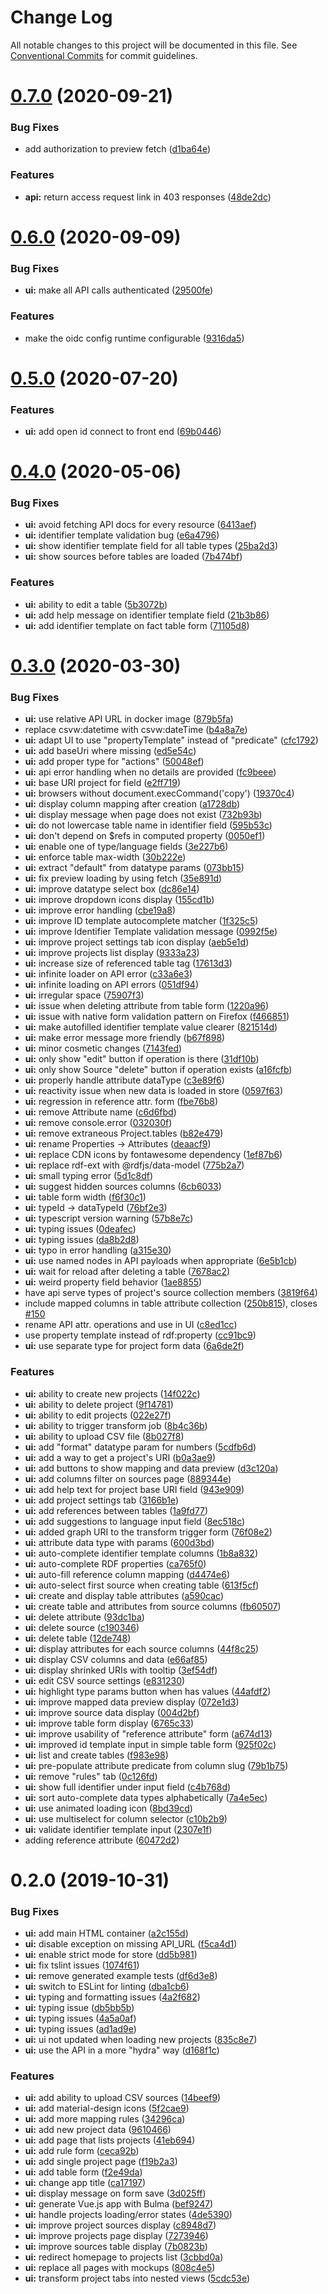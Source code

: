 # Change Log

All notable changes to this project will be documented in this file.
See [Conventional Commits](https://conventionalcommits.org) for commit guidelines.

# [0.7.0](https://github.com/zazuko/data-cube-curation/compare/data-cube-curation-ui@0.6.0...data-cube-curation-ui@0.7.0) (2020-09-21)


### Bug Fixes

* add authorization to preview fetch ([d1ba64e](https://github.com/zazuko/data-cube-curation/commit/d1ba64e40e0ea4aed6180481c96e79aae247fa42))


### Features

* **api:** return access request link in 403 responses ([48de2dc](https://github.com/zazuko/data-cube-curation/commit/48de2dc62b325ac5d061ac5f70a893fe517080b7))





# [0.6.0](https://github.com/zazuko/data-cube-curation/compare/data-cube-curation-ui@0.5.0...data-cube-curation-ui@0.6.0) (2020-09-09)


### Bug Fixes

* **ui:** make all API calls authenticated ([29500fe](https://github.com/zazuko/data-cube-curation/commit/29500fe1e22a41d7f3c5abd36fd047297e6a68be))


### Features

* make the oidc config runtime configurable ([9316da5](https://github.com/zazuko/data-cube-curation/commit/9316da5e23365b518102609f8a7371c076ccf06d))





# [0.5.0](https://github.com/zazuko/data-cube-curation/compare/data-cube-curation-ui@0.4.0...data-cube-curation-ui@0.5.0) (2020-07-20)


### Features

* **ui:** add open id connect to front end ([69b0446](https://github.com/zazuko/data-cube-curation/commit/69b0446116a584c032984740423d00a72d7a14fa))





# [0.4.0](https://github.com/zazuko/data-cube-curation/compare/data-cube-curation-ui@0.3.0...data-cube-curation-ui@0.4.0) (2020-05-06)


### Bug Fixes

* **ui:** avoid fetching API docs for every resource ([6413aef](https://github.com/zazuko/data-cube-curation/commit/6413aef))
* **ui:** identifier template validation bug ([e6a4796](https://github.com/zazuko/data-cube-curation/commit/e6a4796))
* **ui:** show identifier template field for all table types ([25ba2d3](https://github.com/zazuko/data-cube-curation/commit/25ba2d3))
* **ui:** show sources before tables are loaded ([7b474bf](https://github.com/zazuko/data-cube-curation/commit/7b474bf))


### Features

* **ui:** ability to edit a table ([5b3072b](https://github.com/zazuko/data-cube-curation/commit/5b3072b))
* **ui:** add help message on identifier template field ([21b3b86](https://github.com/zazuko/data-cube-curation/commit/21b3b86))
* **ui:** add identifier template on fact table form ([71105d8](https://github.com/zazuko/data-cube-curation/commit/71105d8))





# [0.3.0](https://github.com/zazuko/data-cube-curation/compare/data-cube-curation-ui@0.2.0...data-cube-curation-ui@0.3.0) (2020-03-30)


### Bug Fixes

* **ui:** use relative API URL in docker image ([879b5fa](https://github.com/zazuko/data-cube-curation/commit/879b5fa))
* replace csvw:datetime with csvw:dateTime ([b4a8a7e](https://github.com/zazuko/data-cube-curation/commit/b4a8a7e))
* **ui:** adapt UI to use "propertyTemplate" instead of "predicate" ([cfc1792](https://github.com/zazuko/data-cube-curation/commit/cfc1792))
* **ui:** add baseUri where missing ([ed5e54c](https://github.com/zazuko/data-cube-curation/commit/ed5e54c))
* **ui:** add proper type for "actions" ([50048ef](https://github.com/zazuko/data-cube-curation/commit/50048ef))
* **ui:** api error handling when no details are provided ([fc9beee](https://github.com/zazuko/data-cube-curation/commit/fc9beee))
* **ui:** base URI project for field ([e2ff719](https://github.com/zazuko/data-cube-curation/commit/e2ff719))
* **ui:** browsers without document.execCommand('copy') ([19370c4](https://github.com/zazuko/data-cube-curation/commit/19370c4))
* **ui:** display column mapping after creation ([a1728db](https://github.com/zazuko/data-cube-curation/commit/a1728db))
* **ui:** display message when page does not exist ([732b93b](https://github.com/zazuko/data-cube-curation/commit/732b93b))
* **ui:** do not lowercase table name in identifier field ([595b53c](https://github.com/zazuko/data-cube-curation/commit/595b53c))
* **ui:** don't depend on $refs in computed property ([0050ef1](https://github.com/zazuko/data-cube-curation/commit/0050ef1))
* **ui:** enable one of type/language fields ([3e227b6](https://github.com/zazuko/data-cube-curation/commit/3e227b6))
* **ui:** enforce table max-width ([30b222e](https://github.com/zazuko/data-cube-curation/commit/30b222e))
* **ui:** extract "default" from datatype params ([073bb15](https://github.com/zazuko/data-cube-curation/commit/073bb15))
* **ui:** fix preview loading by using fetch ([35e891d](https://github.com/zazuko/data-cube-curation/commit/35e891d))
* **ui:** improve datatype select box ([dc86e14](https://github.com/zazuko/data-cube-curation/commit/dc86e14))
* **ui:** improve dropdown icons display ([155cd1b](https://github.com/zazuko/data-cube-curation/commit/155cd1b))
* **ui:** improve error handling ([cbe19a8](https://github.com/zazuko/data-cube-curation/commit/cbe19a8))
* **ui:** improve ID template autocomplete matcher ([1f325c5](https://github.com/zazuko/data-cube-curation/commit/1f325c5))
* **ui:** improve Identifier Template validation message ([0992f5e](https://github.com/zazuko/data-cube-curation/commit/0992f5e))
* **ui:** improve project settings tab icon display ([aeb5e1d](https://github.com/zazuko/data-cube-curation/commit/aeb5e1d))
* **ui:** improve projects list display ([9333a23](https://github.com/zazuko/data-cube-curation/commit/9333a23))
* **ui:** increase size of referenced table tag ([17613d3](https://github.com/zazuko/data-cube-curation/commit/17613d3))
* **ui:** infinite loader on API error ([c33a6e3](https://github.com/zazuko/data-cube-curation/commit/c33a6e3))
* **ui:** infinite loading on API errors ([051df94](https://github.com/zazuko/data-cube-curation/commit/051df94))
* **ui:** irregular space ([75907f3](https://github.com/zazuko/data-cube-curation/commit/75907f3))
* **ui:** issue when deleting attribute from table form ([1220a96](https://github.com/zazuko/data-cube-curation/commit/1220a96))
* **ui:** issue with native form validation pattern on Firefox ([f466851](https://github.com/zazuko/data-cube-curation/commit/f466851))
* **ui:** make autofilled identifier template value clearer ([821514d](https://github.com/zazuko/data-cube-curation/commit/821514d))
* **ui:** make error message more friendly ([b67f898](https://github.com/zazuko/data-cube-curation/commit/b67f898))
* **ui:** minor cosmetic changes ([7143fed](https://github.com/zazuko/data-cube-curation/commit/7143fed))
* **ui:** only show "edit" button if operation is there ([31df10b](https://github.com/zazuko/data-cube-curation/commit/31df10b))
* **ui:** only show Source "delete" button if operation exists ([a16fcfb](https://github.com/zazuko/data-cube-curation/commit/a16fcfb))
* **ui:** properly handle attribute dataType ([c3e89f6](https://github.com/zazuko/data-cube-curation/commit/c3e89f6))
* **ui:** reactivity issue when new data is loaded in store ([0597f63](https://github.com/zazuko/data-cube-curation/commit/0597f63))
* **ui:** regression in reference attr. form ([fbe76b8](https://github.com/zazuko/data-cube-curation/commit/fbe76b8))
* **ui:** remove Attribute name ([c6d6fbd](https://github.com/zazuko/data-cube-curation/commit/c6d6fbd))
* **ui:** remove console.error ([032030f](https://github.com/zazuko/data-cube-curation/commit/032030f))
* **ui:** remove extraneous Project.tables ([b82e479](https://github.com/zazuko/data-cube-curation/commit/b82e479))
* **ui:** rename Properties -> Attributes ([deaacf9](https://github.com/zazuko/data-cube-curation/commit/deaacf9))
* **ui:** replace CDN icons by fontawesome dependency ([1ef87b6](https://github.com/zazuko/data-cube-curation/commit/1ef87b6))
* **ui:** replace rdf-ext with @rdfjs/data-model ([775b2a7](https://github.com/zazuko/data-cube-curation/commit/775b2a7))
* **ui:** small typing error ([5d1c8df](https://github.com/zazuko/data-cube-curation/commit/5d1c8df))
* **ui:** suggest hidden sources columns ([6cb6033](https://github.com/zazuko/data-cube-curation/commit/6cb6033))
* **ui:** table form width ([f6f30c1](https://github.com/zazuko/data-cube-curation/commit/f6f30c1))
* **ui:** typeId -> dataTypeId ([76bf2e3](https://github.com/zazuko/data-cube-curation/commit/76bf2e3))
* **ui:** typescript version warning ([57b8e7c](https://github.com/zazuko/data-cube-curation/commit/57b8e7c))
* **ui:** typing issues ([0deafec](https://github.com/zazuko/data-cube-curation/commit/0deafec))
* **ui:** typing issues ([da8b2d8](https://github.com/zazuko/data-cube-curation/commit/da8b2d8))
* **ui:** typo in error handling ([a315e30](https://github.com/zazuko/data-cube-curation/commit/a315e30))
* **ui:** use named nodes in API payloads when appropriate ([6e5b1cb](https://github.com/zazuko/data-cube-curation/commit/6e5b1cb))
* **ui:** wait for reload after deleting a table ([7678ac2](https://github.com/zazuko/data-cube-curation/commit/7678ac2))
* **ui:** weird property field behavior ([1ae8855](https://github.com/zazuko/data-cube-curation/commit/1ae8855))
* have api serve types of project's source collection members ([3819f64](https://github.com/zazuko/data-cube-curation/commit/3819f64))
* include mapped columns in table attribute collection ([250b815](https://github.com/zazuko/data-cube-curation/commit/250b815)), closes [#150](https://github.com/zazuko/data-cube-curation/issues/150)
* rename API attr. operations and use in UI ([c8ed1cc](https://github.com/zazuko/data-cube-curation/commit/c8ed1cc))
* use property template instead of rdf:property ([cc91bc9](https://github.com/zazuko/data-cube-curation/commit/cc91bc9))
* **ui:** use separate type for project form data ([6a6de2f](https://github.com/zazuko/data-cube-curation/commit/6a6de2f))


### Features

* **ui:** ability to create new projects ([14f022c](https://github.com/zazuko/data-cube-curation/commit/14f022c))
* **ui:** ability to delete project ([9f14781](https://github.com/zazuko/data-cube-curation/commit/9f14781))
* **ui:** ability to edit projects ([022e27f](https://github.com/zazuko/data-cube-curation/commit/022e27f))
* **ui:** ability to trigger transform job ([8b4c36b](https://github.com/zazuko/data-cube-curation/commit/8b4c36b))
* **ui:** ability to upload CSV file ([8b027f8](https://github.com/zazuko/data-cube-curation/commit/8b027f8))
* **ui:** add "format" datatype param for numbers ([5cdfb6d](https://github.com/zazuko/data-cube-curation/commit/5cdfb6d))
* **ui:** add a way to get a project's URI ([b0a3ae9](https://github.com/zazuko/data-cube-curation/commit/b0a3ae9))
* **ui:** add buttons to show mapping and data preview ([d3c120a](https://github.com/zazuko/data-cube-curation/commit/d3c120a))
* **ui:** add columns filter on sources page ([889344e](https://github.com/zazuko/data-cube-curation/commit/889344e))
* **ui:** add help text for project base URI field ([943e909](https://github.com/zazuko/data-cube-curation/commit/943e909))
* **ui:** add project settings tab ([3166b1e](https://github.com/zazuko/data-cube-curation/commit/3166b1e))
* **ui:** add references between tables ([1a9fd77](https://github.com/zazuko/data-cube-curation/commit/1a9fd77))
* **ui:** add suggestions to language input field ([8ec518c](https://github.com/zazuko/data-cube-curation/commit/8ec518c))
* **ui:** added graph URI to the transform trigger form ([76f08e2](https://github.com/zazuko/data-cube-curation/commit/76f08e2))
* **ui:** attribute data type with params ([600d3bd](https://github.com/zazuko/data-cube-curation/commit/600d3bd))
* **ui:** auto-complete identifier template columns ([1b8a832](https://github.com/zazuko/data-cube-curation/commit/1b8a832))
* **ui:** auto-complete RDF properties ([ca765f0](https://github.com/zazuko/data-cube-curation/commit/ca765f0))
* **ui:** auto-fill reference column mapping ([d4474e6](https://github.com/zazuko/data-cube-curation/commit/d4474e6))
* **ui:** auto-select first source when creating table ([613f5cf](https://github.com/zazuko/data-cube-curation/commit/613f5cf))
* **ui:** create and display table attributes ([a590cac](https://github.com/zazuko/data-cube-curation/commit/a590cac))
* **ui:** create table and attributes from source columns ([fb60507](https://github.com/zazuko/data-cube-curation/commit/fb60507))
* **ui:** delete attribute ([93dc1ba](https://github.com/zazuko/data-cube-curation/commit/93dc1ba))
* **ui:** delete source ([c190346](https://github.com/zazuko/data-cube-curation/commit/c190346))
* **ui:** delete table ([12de748](https://github.com/zazuko/data-cube-curation/commit/12de748))
* **ui:** display attributes for each source columns ([44f8c25](https://github.com/zazuko/data-cube-curation/commit/44f8c25))
* **ui:** display CSV columns and data ([e66af85](https://github.com/zazuko/data-cube-curation/commit/e66af85))
* **ui:** display shrinked URIs with tooltip ([3ef54df](https://github.com/zazuko/data-cube-curation/commit/3ef54df))
* **ui:** edit CSV source settings ([e831230](https://github.com/zazuko/data-cube-curation/commit/e831230))
* **ui:** highlight type params button when has values ([44afdf2](https://github.com/zazuko/data-cube-curation/commit/44afdf2))
* **ui:** improve mapped data preview display ([072e1d3](https://github.com/zazuko/data-cube-curation/commit/072e1d3))
* **ui:** improve source data display ([004d2bf](https://github.com/zazuko/data-cube-curation/commit/004d2bf))
* **ui:** improve table form display ([6765c33](https://github.com/zazuko/data-cube-curation/commit/6765c33))
* **ui:** improve usability of "reference attribute" form ([a674d13](https://github.com/zazuko/data-cube-curation/commit/a674d13))
* **ui:** improved id template input in simple table form ([925f02c](https://github.com/zazuko/data-cube-curation/commit/925f02c))
* **ui:** list and create tables ([f983e98](https://github.com/zazuko/data-cube-curation/commit/f983e98))
* **ui:** pre-populate attribute predicate from column slug ([79b1b75](https://github.com/zazuko/data-cube-curation/commit/79b1b75))
* **ui:** remove "rules" tab ([0c126fd](https://github.com/zazuko/data-cube-curation/commit/0c126fd))
* **ui:** show full identifier under input field ([c4b768d](https://github.com/zazuko/data-cube-curation/commit/c4b768d))
* **ui:** sort auto-complete data types alphabetically ([7a4e5ec](https://github.com/zazuko/data-cube-curation/commit/7a4e5ec))
* **ui:** use animated loading icon ([8bd39cd](https://github.com/zazuko/data-cube-curation/commit/8bd39cd))
* **ui:** use multiselect for column selector ([c10b2b9](https://github.com/zazuko/data-cube-curation/commit/c10b2b9))
* **ui:** validate identifier template input ([2307e1f](https://github.com/zazuko/data-cube-curation/commit/2307e1f))
* adding reference attribute ([60472d2](https://github.com/zazuko/data-cube-curation/commit/60472d2))





# 0.2.0 (2019-10-31)


### Bug Fixes

* **ui:** add main HTML container ([a2c155d](https://github.com/zazuko/data-cube-curation/commit/a2c155d))
* **ui:** disable exception on missing API_URL ([f5ca4d1](https://github.com/zazuko/data-cube-curation/commit/f5ca4d1))
* **ui:** enable strict mode for store ([dd5b981](https://github.com/zazuko/data-cube-curation/commit/dd5b981))
* **ui:** fix tslint issues ([1074f61](https://github.com/zazuko/data-cube-curation/commit/1074f61))
* **ui:** remove generated example tests ([df6d3e8](https://github.com/zazuko/data-cube-curation/commit/df6d3e8))
* **ui:** switch to ESLint for linting ([dba1cb6](https://github.com/zazuko/data-cube-curation/commit/dba1cb6))
* **ui:** typing and formatting issues ([4a2f682](https://github.com/zazuko/data-cube-curation/commit/4a2f682))
* **ui:** typing issue ([db5bb5b](https://github.com/zazuko/data-cube-curation/commit/db5bb5b))
* **ui:** typing issues ([4a5a0af](https://github.com/zazuko/data-cube-curation/commit/4a5a0af))
* **ui:** typing issues ([ad1ad9e](https://github.com/zazuko/data-cube-curation/commit/ad1ad9e))
* **ui:** ui not updated when loading new projects ([835c8e7](https://github.com/zazuko/data-cube-curation/commit/835c8e7))
* **ui:** use the API in a more "hydra" way ([d168f1c](https://github.com/zazuko/data-cube-curation/commit/d168f1c))


### Features

* **ui:** add ability to upload CSV sources ([14beef9](https://github.com/zazuko/data-cube-curation/commit/14beef9))
* **ui:** add material-design icons ([5f2cae9](https://github.com/zazuko/data-cube-curation/commit/5f2cae9))
* **ui:** add more mapping rules ([34296ca](https://github.com/zazuko/data-cube-curation/commit/34296ca))
* **ui:** add new project data ([9610466](https://github.com/zazuko/data-cube-curation/commit/9610466))
* **ui:** add page that lists projects ([41eb694](https://github.com/zazuko/data-cube-curation/commit/41eb694))
* **ui:** add rule form ([ceca92b](https://github.com/zazuko/data-cube-curation/commit/ceca92b))
* **ui:** add single project page ([f19b2a3](https://github.com/zazuko/data-cube-curation/commit/f19b2a3))
* **ui:** add table form ([f2e49da](https://github.com/zazuko/data-cube-curation/commit/f2e49da))
* **ui:** change app title ([ca17197](https://github.com/zazuko/data-cube-curation/commit/ca17197))
* **ui:** display message on form save ([3d025ff](https://github.com/zazuko/data-cube-curation/commit/3d025ff))
* **ui:** generate Vue.js app with Bulma ([bef9247](https://github.com/zazuko/data-cube-curation/commit/bef9247))
* **ui:** handle projects loading/error states ([4de5390](https://github.com/zazuko/data-cube-curation/commit/4de5390))
* **ui:** improve project sources display ([c8948d7](https://github.com/zazuko/data-cube-curation/commit/c8948d7))
* **ui:** improve projects page display ([7273946](https://github.com/zazuko/data-cube-curation/commit/7273946))
* **ui:** improve sources table display ([7b0823b](https://github.com/zazuko/data-cube-curation/commit/7b0823b))
* **ui:** redirect homepage to projects list ([3cbbd0a](https://github.com/zazuko/data-cube-curation/commit/3cbbd0a))
* **ui:** replace all pages with mockups ([808c4e5](https://github.com/zazuko/data-cube-curation/commit/808c4e5))
* **ui:** transform project tabs into nested views ([5cdc53e](https://github.com/zazuko/data-cube-curation/commit/5cdc53e))
